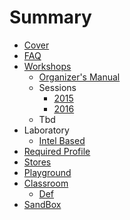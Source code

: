 # Summary

* [Cover](README.md)
* [FAQ](Faq.md)
* [Workshops](documentation/Workshops.md)
   * [Organizer's Manual](OrganizersManual.md)
   * Sessions
       * [2015](documentation/Sessions2015.md)
       * [2016](documentation/Sessions2016.md)
   * Tbd
* Laboratory
   * [Intel Based](documentation/LaboratoryIntelBased.md)
* [Required Profile](RequiredProfile.md)
* [Stores](Stores.md)
* [Playground](Playground.md)
* [Classroom](Classroom.md)
   * [Def](documentation/Def.md)
* [SandBox](Sandbox.md)

